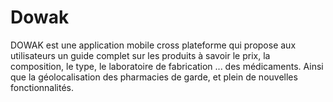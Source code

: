 # Dowak
DOWAK est une application mobile cross plateforme qui propose aux utilisateurs un guide complet sur les produits à savoir le prix, la composition, le type, le laboratoire de fabrication ... des médicaments. Ainsi que la géolocalisation des pharmacies de garde, et plein de nouvelles fonctionnalités.
